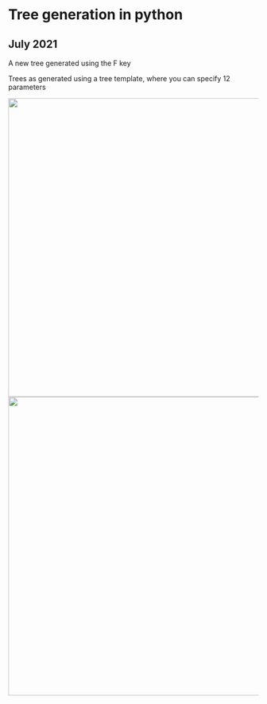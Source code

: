 # Tree generation in python


## July 2021
A new tree generated using the F key

Trees as generated using a tree template, where you can specify 12 parameters

<img src="https://user-images.githubusercontent.com/71260381/224564647-625d0b38-0367-4532-b4b4-15e829f6819c.gif" width=600>
<img src="https://user-images.githubusercontent.com/71260381/224564648-135bf8c5-23f0-4de5-950c-6534d80f2ded.gif" width=600>
